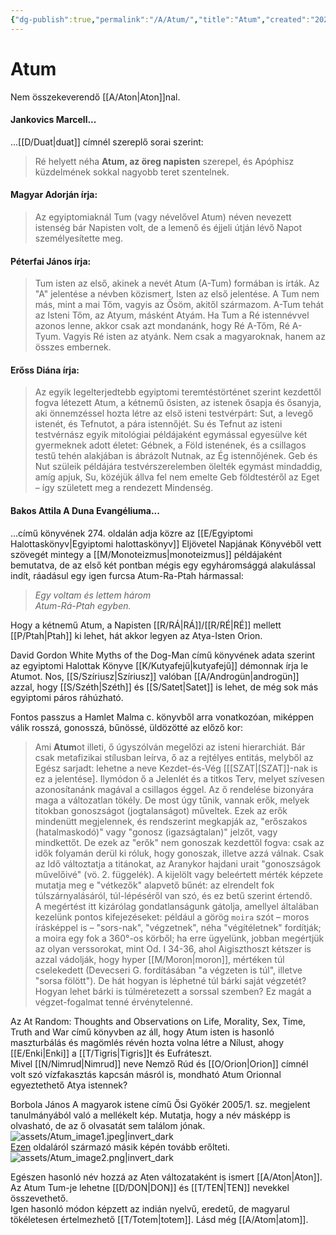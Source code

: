 ```yaml
---
{"dg-publish":true,"permalink":"/A/Atum/","title":"Atum","created":"2023-10-03T11:35","updated":"2024-02-28T17:26"}
---
```



# Atum

Nem összekeverendő [[A/Aton\|Aton]]nal.  

#### Jankovics Marcell...

...[[D/Duat\|duat]] címnél szereplő sorai szerint:  
> Ré helyett néha **Atum, az öreg napisten** szerepel, és Apóphisz küzdelmének sokkal nagyobb teret szentelnek.  

#### Magyar Adorján írja:

> Az egyiptomiaknál Tum (vagy névelővel Atum) néven nevezett istenség bár Napisten volt, de a lemenő és éjjeli útján lévő Napot személyesítette meg.  

#### Péterfai János írja:

> Tum isten az első, akinek a nevét Atum (A-Tum) formában is írták. Az "A" jelentése a névben közismert, Isten az első jelentése. A Tum nem más, mint a mai Tőm, vagyis az Ősöm, akitől származom. A-Tum tehát az Isteni Tőm, az Atyum, másként Atyám. Ha Tum a Ré istennévvel azonos lenne, akkor csak azt mondanánk, hogy Ré A-Tőm, Ré A-Tyum. Vagyis Ré isten az atyánk. Nem csak a magyaroknak, hanem az összes embernek.  

#### Erőss Diána írja:

> Az egyik legelterjedtebb egyiptomi teremtéstörténet szerint kezdettől fogva létezett Atum, a kétnemű ősisten, az istenek ősapja és ősanyja, aki önnemzéssel hozta létre az első isteni testvérpárt: Sut, a levegő istenét, és Tefnutot, a pára istennőjét. Su és Tefnut az isteni testvérnász egyik mitológiai példájaként egymással egyesülve két gyermeknek adott életet: Gébnek, a Föld istenének, és a csillagos testű tehén alakjában is ábrázolt Nutnak, az Ég istennőjének. Geb és Nut szüleik példájára testvérszerelemben ölelték egymást mindaddig, amíg apjuk, Su, közéjük állva fel nem emelte Geb földtestéről az Eget – így született meg a rendezett Mindenség.  

#### Bakos Attila A Duna Evangéliuma...

...című könyvének 274. oldalán adja közre az [[E/Egyiptomi Halottaskönyv\|Egyiptomi halottaskönyv]] Eljövetel Napjának Könyvéből vett szövegét mintegy a [[M/Monoteizmus\|monoteizmus]] példájaként bemutatva, de az első két pontban mégis egy egyháromsággá alakulással indít, ráadásul egy igen furcsa Atum-Ra-Ptah hármassal:  
> *Egy voltam és lettem három*  
> *Atum-Rá-Ptah egyben.*  

Hogy a kétnemű Atum, a Napisten [[R/RÁ\|RÁ]]/[[R/RÉ\|RÉ]] mellett [[P/Ptah\|Ptah]] ki lehet, hát akkor legyen az Atya-Isten Orion.  

David Gordon White Myths of the Dog-Man című könyvének adata szerint az egyiptomi Halottak Könyve [[K/Kutyafejű\|kutyafejű]] démonnak írja le Atumot. Nos, [[S/Szíriusz\|Szíriusz]] valóban [[A/Androgün\|androgün]] azzal, hogy [[S/Széth\|Széth]] és [[S/Satet\|Satet]] is lehet, de még sok más egyiptomi páros ráhúzható.  

Fontos passzus a Hamlet Malma c. könyvből arra vonatkozóan, miképpen válik rosszá, gonosszá, bűnössé, üldözötté az előző kor:  
> Ami **Atum**ot illeti, ő úgyszólván megelőzi az isteni hierarchiát. Bár csak metafizikai stílusban leírva, ő az a rejtélyes entitás, melyből az Egész sarjadt: lehetne a neve Kezdet-és-Vég \[[[SZAT\|[SZAT]]-nak is ez a jelentése\]. Ilymódon ő a Jelenlét és a titkos Terv, melyet szívesen azonosítanánk magával a csillagos éggel. Az ő rendelése bizonyára maga a változatlan tökély. De most úgy tűnik, vannak erők, melyek titokban gonoszságot (jogtalanságot) műveltek. Ezek az erők mindenütt megjelennek, és rendszerint megkapják az, "erőszakos (hatalmaskodó)" vagy "gonosz (igazságtalan)" jelzőt, vagy mindkettőt. De ezek az "erők" nem gonoszak kezdettől fogva: csak az idők folyamán derül ki róluk, hogy gonoszak, illetve azzá válnak. Csak az Idő változtatja a titánokat, az Aranykor hajdani urait "gonoszságok művelőivé" (vö. 2. függelék). A kijelölt vagy beleértett mérték képzete mutatja meg e "vétkezők" alapvető bűnét: az elrendelt fok túlszárnyalásáról, túl-lépéséről van szó, és ez betű szerint értendő.  
> A megértést itt kizárólag gondatlanságunk gátolja, amellyel általában kezelünk pontos kifejezéseket: például a görög `moira` szót – moros írásképpel is – "sors-nak", "végzetnek", néha "végítéletnek" fordítják; a moira egy fok a 360°-os körből; ha erre ügyelünk, jobban megértjük az olyan verssorokat, mint Od. I 34-36, ahol Aigiszthoszt kétszer is azzal vádolják, hogy hyper [[M/Moron\|moron]], mértéken túl cselekedett (Devecseri G. fordításában "a végzeten is túl", illetve "sorsa fölött"). De hát hogyan is léphetné túl bárki saját végzetét? Hogyan lehet bárki is túlméretezett a sorssal szemben? Ez magát a végzet-fogalmat tenné érvénytelenné.  

Az At Random: Thoughts and Observations on Life, Morality, Sex, Time, Truth and War című könyvben az áll, hogy Atum isten is hasonló maszturbálás és magömlés révén hozta volna létre a Nílust, ahogy [[E/Enki\|Enki]] a [[T/Tigris\|Tigris]]t és Eufráteszt.  
Mivel [[N/Nimrud\|Nimrud]] neve Nemző Rúd és [[O/Orion\|Orion]] címnél volt szó vízfakasztás kapcsán másról is, mondható Atum Orionnal egyeztethető Atya istennek?  

Borbola János A magyarok istene című Ősi Gyökér 2005/1. sz. megjelent tanulmányából való a mellékelt kép. Mutatja, hogy a név másképp is olvasható, de az ő olvasatát sem találom jónak.  
![assets/Atum_image1.jpeg|invert_dark](/img/user/A/assets/Atum_image1.jpeg)  
[Ezen](https://www.borbolajanos.com/images/stories/cikkek/Birok.pdf) oldaláról származó másik képén tovább erőlteti.  
![assets/Atum_image2.png|invert_dark](/img/user/A/assets/Atum_image2.png)  

Egészen hasonló név hozzá az Aten változataként is ismert [[A/Aton\|Aton]]. Az Atum Tum-je lehetne [[D/DON\|DON]] és [[T/TEN\|TEN]] nevekkel összevethető.  
Igen hasonló módon képzett az indián nyelvű, eredetű, de magyarul tökéletesen értelmezhető [[T/Totem\|totem]]. Lásd még [[A/Atom\|atom]].  